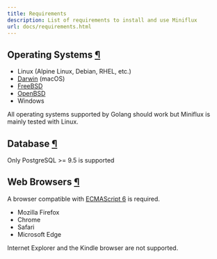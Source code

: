 ```yaml
---
title: Requirements
description: List of requirements to install and use Miniflux
url: docs/requirements.html
---
```

<h2 id="operating-systems">Operating Systems <a class="anchor" href="#operating-systems" title="Permalink">¶</a></h2>

- Linux (Alpine Linux, Debian, RHEL, etc.)
- [Darwin](https://github.com/golang/go/wiki/Darwin) (macOS)
- [FreeBSD](https://github.com/golang/go/wiki/FreeBSD)
- [OpenBSD](https://github.com/golang/go/wiki/OpenBSD)
- Windows

<p class="info">All operating systems supported by Golang should work but Miniflux is mainly tested with Linux.</p>

<h2 id="database">Database <a class="anchor" href="#database" title="Permalink">¶</a></h2>

Only PostgreSQL >= 9.5 is supported

<h2 id="web-browsers">Web Browsers <a class="anchor" href="#web-browsers" title="Permalink">¶</a></h2>

A browser compatible with [ECMAScript 6](https://en.wikipedia.org/wiki/ECMAScript#6th_Edition_-_ECMAScript_2015) is required.

- Mozilla Firefox
- Chrome
- Safari
- Microsoft Edge

<p class="warning">Internet Explorer and the Kindle browser are not supported.</p>

